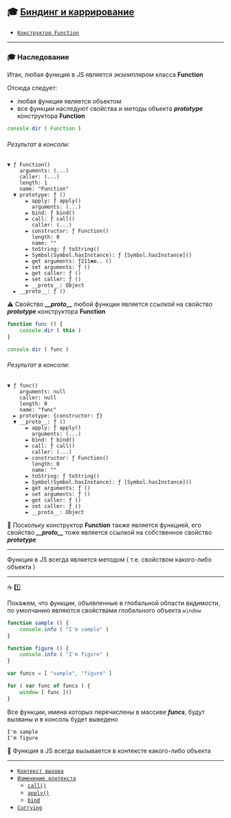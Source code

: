 ## :mortar_board: [Биндинг и каррирование](call-apply-bind)

* [`Конструктор Function`](Function-constructor)

***

### :mortar_board: Наследование

Итак, любая функция в JS является _экземпляром_ класса **Function**

Отсюда следует:
* любая функция является объектом
* все функции наследуют свойства и методы объекта **_prototype_** конструктора **Function**

```javascript
console.dir ( Function )
```

###### Результат в консоли:

```console
▼ ƒ Function()
    arguments: (...)
    caller: (...)
    length: 1
    name: "Function"
  ▼ prototype: ƒ ()
      ► apply: ƒ apply()
        arguments: (...)
      ► bind: ƒ bind()
      ► call: ƒ call()
        caller: (...)
      ► constructor: ƒ Function()
        length: 0
        name: ""
      ► toString: ƒ toString()
      ► Symbol(Symbol.hasInstance): ƒ [Symbol.hasInstance]()
      ► get arguments: ƒ211жю.. ()
      ► set arguments: ƒ ()
      ► get caller: ƒ ()
      ► set caller: ƒ ()
      ► __proto__: Object
  ► __proto__: ƒ ()
```

:warning: Свойство **_\_\_proto\_\__** любой функции является ссылкой на свойство **_prototype_** конструктора **Function**

```javascript
function func () {
    console.dir ( this )
}

console.dir ( func )
```

###### Результат в консоли:

```console
▼ ƒ func()
    arguments: null
    caller: null
    length: 0
    name: "func"
  ► prototype: {constructor: ƒ}
  ▼ __proto__: ƒ ()
      ► apply: ƒ apply()
        arguments: (...)
      ► bind: ƒ bind()
      ► call: ƒ call()
        caller: (...)
      ► constructor: ƒ Function()
        length: 0
        name: ""
      ► toString: ƒ toString()
      ► Symbol(Symbol.hasInstance): ƒ [Symbol.hasInstance]()
      ► get arguments: ƒ ()
      ► set arguments: ƒ ()
      ► get caller: ƒ ()
      ► set caller: ƒ ()
      ► __proto__: Object
```

:paperclip: Поскольку конструктор **Function** также является функцией, его свойство **_\_\_proto\_\__** тоже является ссылкой на собственное свойство **_prototype_**

***

Функция в JS всегда является методом ( т.е. свойством какого-либо объекта )

***

:coffee: :one:

Покажем, что функции, объявленные в глобальной области видимости, по умолчанию являются свойствами глобального объекта `window`

```javascript
function sample () {
    console.info ( "I'm sample" )
}

function figure () {
    console.info ( "I'm figure" )
}

var funcs = [ "sample", "figure" ]

for ( var func of funcs ) {
    window [ func ]()
}
```
Все функции, имена которых перечислены в массиве **_funcs_**, будут вызваны и в консоль будет выведено

```console
I'm sample
I'm figure
```

:paperclip: Функция в JS всегда вызывается в контексте какого-либо объекта

***

* [`Контекст вызова`](Function-context)
* [`Изменение контекста`](Function-context-changing)
    * [`call()`](Function-call)
    * [`apply()`](Function-apply)
    * [`bind`](Function-bind)
* [`Currying`](Function-currying)